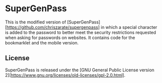 # SuperGenPass

This is the modified version of [SuperGenPass][https://github.com/chriszarate/supergenpass] in which a special character is added to the password to better meet the security restrictions requested when asking for passwords on websites. It contains code for the bookmarklet and the mobile version.

## License

SuperGenPass is released under the [GNU General Public License version 2][https://www.gnu.org/licenses/old-licenses/gpl-2.0.html].

